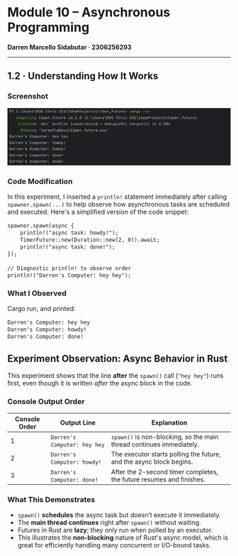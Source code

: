 # Module 10 – Asynchronous Programming
**Darren Marcello Sidabutar · 2306256293**

---

## 1.2 · Understanding How It Works

### Screenshot

![Output of the program showing the main-thread line printed first, followed by async task lines](img/ss1.png)

### Code Modification

In this experiment, I inserted a `println!` statement immediately after calling `spawner.spawn(...)` to help observe how asynchronous tasks are scheduled and executed. Here's a simplified version of the code snippet:

```
spawner.spawn(async {
    println!("async task: howdy!");
    TimerFuture::new(Duration::new(2, 0)).await;
    println!("async task: done!");
});

// Diagnostic println! to observe order
println!("Darren's Computer: hey hey");
```

### What I Observed

Cargo run, and printed:

```
Darren's Computer: hey hey
Darren's Computer: howdy!
Darren's Computer: done!
```

## Experiment Observation: Async Behavior in Rust

This experiment shows that the line **after** the `spawn()` call (`"hey hey"`) runs first, even though it is written *after* the async block in the code.

### Console Output Order

| Console Order | Output Line                  | Explanation                                                                 |
|---------------|------------------------------|-----------------------------------------------------------------------------|
| 1             | `Darren's Computer: hey hey` | `spawn()` is non-blocking, so the main thread continues immediately.       |
| 2             | `Darren's Computer: howdy!`  | The executor starts polling the future, and the async block begins.        |
| 3             | `Darren's Computer: done!`   | After the 2-second timer completes, the future resumes and finishes.       |

### What This Demonstrates

- `spawn()` **schedules** the async task but doesn’t execute it immediately.
- The **main thread continues** right after `spawn()` without waiting.
- Futures in Rust are **lazy**; they only run when polled by an executor.
- This illustrates the **non-blocking** nature of Rust's async model, which is great for efficiently handling many concurrent or I/O-bound tasks.

